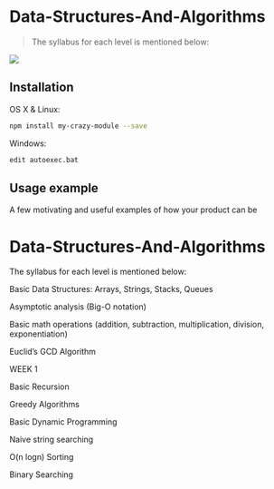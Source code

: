 # Data-Structures-And-Algorithms
> The syllabus for each level is mentioned below:

![](http://inside.mines.edu/UserFiles/Image/ComputerScience/CS%20PDFs/algorithms.png)

## Installation

OS X & Linux:

```sh
npm install my-crazy-module --save
```

Windows:

```sh
edit autoexec.bat
```

## Usage example

A few motivating and useful examples of how your product can be


# Data-Structures-And-Algorithms
The syllabus for each level is mentioned below:

Basic Data Structures: Arrays, Strings, Stacks, Queues

Asymptotic analysis (Big-O notation)

Basic math operations (addition, subtraction, multiplication, division, exponentiation)

Euclid’s GCD Algorithm



WEEK 1


Basic Recursion

Greedy Algorithms

Basic Dynamic Programming

Naive string searching

O(n logn) Sorting

Binary Searching
